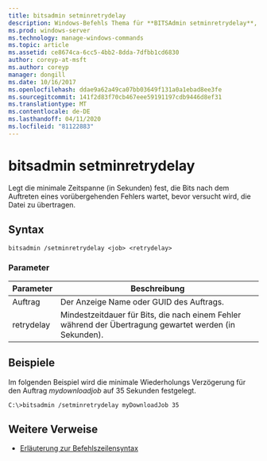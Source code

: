 ```yaml
---
title: bitsadmin setminretrydelay
description: Windows-Befehls Thema für **BITSAdmin setminretrydelay**, das die minimale Zeitspanne in Sekunden angibt, nach der ein vorübergehender Fehler auftritt, bevor versucht wird, die Datei zu übertragen.
ms.prod: windows-server
ms.technology: manage-windows-commands
ms.topic: article
ms.assetid: ce8674ca-6cc5-4bb2-8dda-7dfbb1cd6830
author: coreyp-at-msft
ms.author: coreyp
manager: dongill
ms.date: 10/16/2017
ms.openlocfilehash: ddae9a62a49ca07bb03649f131a0a1ebad8ee3fe
ms.sourcegitcommit: 141f2d83f70cb467eee59191197cdb9446d8ef31
ms.translationtype: MT
ms.contentlocale: de-DE
ms.lasthandoff: 04/11/2020
ms.locfileid: "81122883"
---
```

# <a name="bitsadmin-setminretrydelay"></a>bitsadmin setminretrydelay

Legt die minimale Zeitspanne (in Sekunden) fest, die Bits nach dem Auftreten eines vorübergehenden Fehlers wartet, bevor versucht wird, die Datei zu übertragen.

## <a name="syntax"></a>Syntax

```
bitsadmin /setminretrydelay <job> <retrydelay>
```

### <a name="parameters"></a>Parameter

| Parameter | Beschreibung |
| --------- | ----------- |
| Auftrag | Der Anzeige Name oder GUID des Auftrags. |
| retrydelay | Mindestzeitdauer für Bits, die nach einem Fehler während der Übertragung gewartet werden (in Sekunden). |

## <a name="examples"></a>Beispiele

Im folgenden Beispiel wird die minimale Wiederholungs Verzögerung für den Auftrag *mydownloadjob* auf 35 Sekunden festgelegt.

```
C:\>bitsadmin /setminretrydelay myDownloadJob 35
```

## <a name="additional-references"></a>Weitere Verweise

- [Erläuterung zur Befehlszeilensyntax](command-line-syntax-key.md)